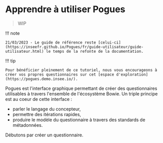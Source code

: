 # Apprendre à utiliser Pogues

> WIP

!!! note

    21/03/2023 - Le guide de référence reste [celui-ci](https://inseefr.github.io/Pogues/fr/guide-utilisateur/guide-utilisateur.html) le temps de la refonte de la documentation.

!!! tip

    Pour bénéficier pleinement de ce tutoriel, nous vous encourageons à créer vos propres questionnaires sur cet [espace d'exploration](https://pogues.demo.insee.io/).

Pogues est l'interface graphique permettant de créer des questionnaires utilisables à travers l'ensemble de l'écosystème Bowie. Un triple principe est au coeur de cette interface :

- parler le langage du concepteur,
- permettre des itérations rapides,
- produire le modèle du questionnaire à travers des standards de métadonnées.

Débutons par créer un questionnaire.